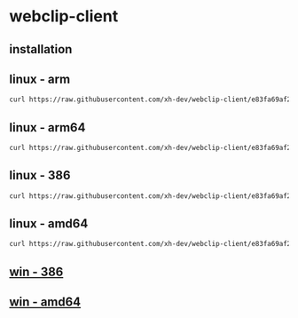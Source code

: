 # webclip-client

## installation

## linux - arm
```sh
curl https://raw.githubusercontent.com/xh-dev/webclip-client/e83fa69af26ac91c3068a8edb0c482ca3a4062e2/build/linux/arm/webclip --output webclip && chmod +x webclip
```

## linux - arm64
```sh
curl https://raw.githubusercontent.com/xh-dev/webclip-client/e83fa69af26ac91c3068a8edb0c482ca3a4062e2/build/linux/arm64/webclip --output webclip && chmod +x webclip
```

## linux - 386
```sh
curl https://raw.githubusercontent.com/xh-dev/webclip-client/e83fa69af26ac91c3068a8edb0c482ca3a4062e2/build/linux/386/webclip --output webclip && chmod +x webclip
```

## linux - amd64
```sh
curl https://raw.githubusercontent.com/xh-dev/webclip-client/e83fa69af26ac91c3068a8edb0c482ca3a4062e2/build/linux/amd64/webclip --output webclip && chmod +x webclip
```

## [win - 386](https://raw.githubusercontent.com/xh-dev/webclip-client/e83fa69af26ac91c3068a8edb0c482ca3a4062e2/build/linux/amd64/webclip)
## [win - amd64](https://raw.githubusercontent.com/xh-dev/webclip-client/e83fa69af26ac91c3068a8edb0c482ca3a4062e2/build/linux/amd64/webclip)
